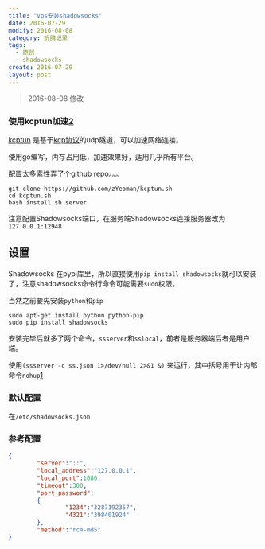 ```yaml
---
title: "vps安装shadowsocks"
date: 2016-07-29
modify: 2016-08-08
category: 折腾记录
tags:
  - 原创
  - shadowsocks
create: 2016-07-29
layout: post
---
```


> 2016-08-08 修改

### 使用kcptun加速[2](https://blog.kuoruan.com/102.html)

[kcptun](https://github.com/xtaci/kcptun) 是基于[kcp协议](https://github.com/skywind3000/kcp)的udp隧道，可以加速网络连接。

使用go编写，内存占用低，加速效果好，适用几乎所有平台。

配置太多索性弄了个github repo。。。

```shell
git clone https://github.com/zYeoman/kcptun.sh
cd kcptun.sh
bash install.sh server
```

注意配置Shadowsocks端口，在服务端Shadowsocks连接服务器改为`127.0.0.1:12948`

## 设置

Shadowsocks 在pypi库里，所以直接使用`pip install shadowsocks`就可以安装了，注意shadowsocks命令行命令可能需要`sudo`权限。

当然之前要先安装`python`和`pip` 

```
sudo apt-get install python python-pip
sudo pip install shadowsocks
```

安装完毕后就多了两个命令，`ssserver`和`sslocal`，前者是服务器端后者是用户端。

使用`(ssserver -c ss.json 1>/dev/null 2>&1 &)` 来运行，其中括号用于让内部命令`nohup`[1](http://www.ibm.com/developerworks/cn/linux/l-cn-nohup/)

### 默认配置
在`/etc/shadowsocks.json`

### 参考配置

```json
{
        "server":"::",
        "local_address":"127.0.0.1",
        "local_port":1080,
        "timeout":300,
        "port_password":
        {
                "1234":"3287192357",
                "4321":"398401924"
        },
        "method":"rc4-md5"
}
```

